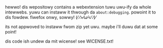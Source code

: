 hewwo! dis wepositowy contains a webextension tuwu uwu-ify da whole intewwebs. yuwu can instaww it thwough da `about:debugging`. powoint it to dis fowdew. fiwefox onwy, sowwy! (⁄ ⁄>⁄ω⁄<⁄ ⁄)⁄

its not appwoved to instaww fwom zip yet uwu. maybe i'll duwu dat at some point!

dis code ish undew da mit wicense! see WICENSE.txt!